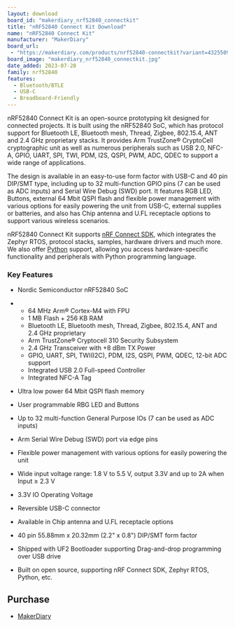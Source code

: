 ```yaml
---
layout: download
board_id: "makerdiary_nrf52840_connectkit"
title: "nRF52840 Connect Kit Download"
name: "nRF52840 Connect Kit"
manufacturer: "MakerDiary"
board_url:
 - "https://makerdiary.com/products/nrf52840-connectkit?variant=43255093035163"
board_image: "makerdiary_nrf52840_connectkit.jpg"
date_added: 2023-07-28
family: nrf52840
features:
  - Bluetooth/BTLE
  - USB-C
  - Breadboard-Friendly
---
```


nRF52840 Connect Kit is an open-source prototyping kit designed for connected projects. It is built using the nRF52840 SoC, which has protocol support for Bluetooth LE, Bluetooth mesh, Thread, Zigbee, 802.15.4, ANT and 2.4 GHz proprietary stacks. It provides Arm TrustZone® CryptoCell cryptographic unit as well as numerous peripherals such as USB 2.0, NFC-A, GPIO, UART, SPI, TWI, PDM, I2S, QSPI, PWM, ADC, QDEC to support a wide range of applications.

The design is available in an easy-to-use form factor with USB-C and 40 pin DIP/SMT type, including up to 32 multi-function GPIO pins (7 can be used as ADC inputs) and Serial Wire Debug (SWD) port. It features RGB LED, Buttons, external 64 Mbit QSPI flash and flexible power management with various options for easily powering the unit from USB-C, external supplies or batteries, and also has Chip antenna and U.FL receptacle options to support various wireless scenarios.

nRF52840 Connect Kit supports [nRF Connect SDK](https://wiki.makerdiary.com/nrf52840-connectkit/guides/ncs/), which integrates the Zephyr RTOS, protocol stacks, samples, hardware drivers and much more. We also offer [Python](https://wiki.makerdiary.com/nrf52840-connectkit/guides/python/) support, allowing you access hardware-specific functionality and peripherals with Python programming language.

### Key Features

- Nordic Semiconductor nRF52840 SoC

- - 64 MHz Arm® Cortex-M4 with FPU
  - 1 MB Flash + 256 KB RAM
  - Bluetooth LE, Bluetooth mesh, Thread, Zigbee, 802.15.4, ANT and 2.4 GHz proprietary
  - Arm TrustZone® Cryptocell 310 Security Subsystem
  - 2.4 GHz Transceiver with +8 dBm TX Power
  - GPIO, UART, SPI, TWI(I2C), PDM, I2S, QSPI, PWM, QDEC, 12-bit ADC support
  - Integrated USB 2.0 Full-speed Controller
  - Integrated NFC-A Tag

- Ultra low power 64 Mbit QSPI flash memory
- User programmable RBG LED and Buttons
- Up to 32 multi-function General Purpose IOs (7 can be used as ADC inputs)
- Arm Serial Wire Debug (SWD) port via edge pins
- Flexible power management with various options for easily powering the unit
- Wide input voltage range: 1.8 V to 5.5 V, output 3.3V and up to 2A when Input ≥ 2.3 V
- 3.3V IO Operating Voltage
- Reversible USB-C connector
- Available in Chip antenna and U.FL receptacle options
- 40 pin 55.88mm x 20.32mm (2.2" x 0.8") DIP/SMT form factor
- Shipped with UF2 Bootloader supporting Drag-and-drop programming over USB drive
- Built on open source, supporting nRF Connect SDK, Zephyr RTOS, Python, etc.

## Purchase
* [MakerDiary](https://makerdiary.com/products/nrf52840-connectkit?variant=43255093035163)
